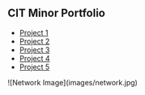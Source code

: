 <html lang="en">
<head>
  <meta charset="UTF-8">
  <meta name="viewport" content="width=device-width, initial-scale=1.0">
  <meta http-equiv="X-UA-Compatible" content="ie=edge">
  <title>J.Wilson CIT</title>
</head>
<body>
  <h2>CIT Minor Portfolio</h2>
  <ul>
  <li><a href="https://uo-cit.github.io/project-4-jwilson7/">Project 1</a></li>
  <li><a href="https://uo-cit.github.io/project-4-jwilson7/">Project 2</a></li>
  <li><a href="https://uo-cit.github.io/project-4-jwilson7/">Project 3</a></li>
  <li><a href="https://uo-cit.github.io/project-4-jwilson7/">Project 4</a></li>
  <li><a href="https://uo-cit.github.io/project-4-jwilson7/">Project 5</a></li>
  </ul>
  ![Network Image](images/network.jpg)
</body>
</html>
